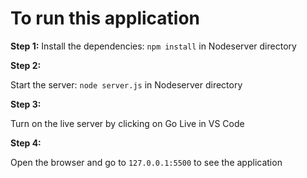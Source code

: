 # To run this application

**Step 1:**
Install the dependencies: `npm install` in Nodeserver directory

**Step 2:**

Start the server: `node server.js` in Nodeserver directory

**Step 3:**

Turn on the live server by clicking on Go Live in VS Code

**Step 4:**

Open the browser and go to `127.0.0.1:5500` to see the application